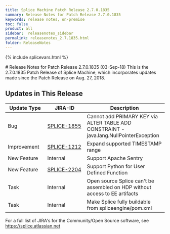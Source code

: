 ```yaml
---
title: Splice Machine Patch Release 2.7.0.1835
summary: Release Notes for Patch Release 2.7.0.1835
keywords: release notes, on-premise
toc: false
product: all
sidebar:  releasenotes_sidebar
permalink: releasenotes_2.7.1835.html
folder: ReleaseNotes
---
```

{% include splicevars.html %}
<section>
<div class="TopicContent" data-swiftype-index="true" markdown="1">
# Release Notes for Patch Release 2.7.0.1835 (03-Sep-18)
This is the 2.7.0.1835 Patch Release of Splice Machine, which incorporates updates made since the Patch Release on Aug. 27, 2018.

## Updates in This Release
<table>
    <col width="125px" />
    <col width="125px" />
    <col />
    <thead>
        <tr>
            <th>Update Type</th>
            <th>JIRA-ID</th>
            <th>Description</th>
        </tr>
    </thead>
    <tbody>
        <tr>
            <td>Bug</td>
            <td><a href="https://splice.atlassian.net/browse/SPLICE-1855" target="_blank">SPLICE-1855</a></td>
            <td>Cannot add PRIMARY KEY via ALTER TABLE ADD CONSTRAINT - java.lang.NullPointerException</td>
        </tr>
        <tr>
            <td>Improvement</td>
            <td><a href="https://splice.atlassian.net/browse/SPLICE-1212" target="_blank">SPLICE-1212</a></td>
            <td>Expand supported TIMESTAMP range</td>
        </tr>
        <tr>
            <td>New Feature</td>
            <td>Internal</td>
            <td>Support Apache Sentry</td>
        </tr>
        <tr>
            <td>New Feature</td>
            <td><a href="https://splice.atlassian.net/browse/SPLICE-2204" target="_blank">SPLICE-2204</a></td>
            <td>Support Python for User Defined Function</td>
        </tr>
        <tr>
            <td>Task</td>
            <td>Internal</td>
            <td>Open source Splice can't be assembled on HDP without access to EE artifacts</td>
        </tr>
        <tr>
            <td>Task</td>
            <td>Internal</td>
            <td>Make Splice fully buildable from spliceengine/pom.xml</td>
        </tr>
    </tbody>
</table>

For a full list of JIRA's for the Community/Open Source software, see <https://splice.atlassian.net>

</div>
</section>
